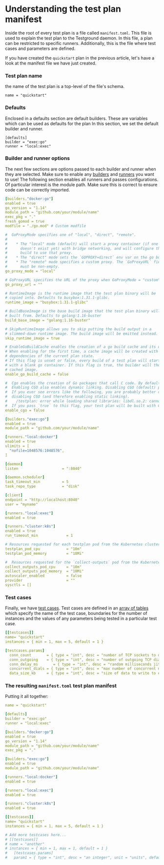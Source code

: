 # Understanding the test plan manifest

Inside the root of every test plan is a file called `manifest.toml`.  This file is used to explain the test plan to the Testground daemon. In this file,  a plan can be restricted to specific runners. Additionally, this is the file where test cases and parameters are defined.

If you have created the `quickstart` plan in the previous article, let's have a look at the manifest file we have just created.

### Test plan name

the name of the test plan is a top-level of the file's schema. 

```text
name = "quickstart"
```

### Defaults

Enclosed in a defaults section are default builders. These are variables which can be used as defaults for the plan In this section, we set the default builder and runner.

```text
[defaults]
builder = "exec:go"
runner = "local:exec"
```

### Builder and runner options

The next few sections are options passed to each builder and runner when they are selected. Make sure to enable any [builders](../concepts-and-architecture/builders-1.md#supported-builders) and [runners](../concepts-and-architecture/runners.md#supported-runners) you want to use! The following section enables all runners and passes configurations. Of particular interest is the module path. Make sure this is correct to ensure code can be correctly imported.

```yaml
[builders."docker:go"]
enabled = true
go_version = "1.14"
module_path = "github.com/your/module/name"
exec_pkg = "."
fresh_gomod = true
modfile = "./go.mod" # Custom modfile

#  GoProxyMode specifies one of "local", "direct", "remote".
# 
#    * The "local" mode (default) will start a proxy container (if one
#      doesn't exist yet) with bridge networking, and will configure the
#      build to use that proxy.
#    * The "direct" mode sets the `GOPROXY=direct` env var on the go build.
#    * The "remote" mode specifies a custom proxy. The `GoProxyURL` field
#      must be non-empty.
go_proxy_mode = "local"

# GoProxyURL specifies the URL of the proxy when GoProxyMode = "custom".
go_proxy_url = ""

# RuntimeImage is the runtime image that the test plan binary will be
# copied into. Defaults to busybox:1.31.1-glibc.
runtime_image = "busybox:1.31.1-glibc"

# BuildBaseImage is the base build image that the test plan binary will be
# built from. Defaults to golang:1.16-buster
build_base_image = "golang:1.16-buster"

# SkipRuntimeImage allows you to skip putting the build output in a
# slimmed-down runtime image. The build image will be emitted instead.
skip_runtime_image = true

# EnableGoBuildCache enables the creation of a go build cache and its usage.
# When enabling for the first time, a cache image will be created with the
# dependencies of the current plan state.
# If this flag is unset or false, every build of a test plan will start
# with a blank go container. If this flag is true, the builder will the last
# cached image.
enable_go_build_cache = false

#  Cgo enables the creation of Go packages that call C code. By default it is disabled.
#  Enabling CGO also enables dynamic linking. Disabling CGO (default) produces statically  linked binaries.
#  If you ever see errors like the following, you are probably better off
#  disabling CGO (and therefore enabling static linking).
#    /testplan: error while loading shared libraries: libdl.so.2: cannot open shared object file: No such file or directory
#  If you pass `true` to this flag, your test plan will be built with CGO_ENABLED=1
enable_cgo = false

[builders."exec:go"]
enabled = true
module_path = "github.com/your/module/name"

[runners."local:docker"]
enabled = true
ulimits = [
  "nofile=1048576:1048576",
]

[daemon]
listen                    = ":8040"

[daemon.scheduler]
task_timeout_min          = 5
task_repo_type            = "disk"

[client]
endpoint = "http://localhost:8040"
user = "myname"

[runners."local:exec"]
enabled = true

[runners."cluster:k8s"]
enabled = true
run_timeout_min             = 1

# Resources requested for each testplan pod from the Kubernetes cluster
testplan_pod_cpu            = "10m"
testplan_pod_memory         = "10Mi"

#  Resources requested for the `collect-outputs` pod from the Kubernetes cluster
collect_outputs_pod_cpu     = "10m"
collect_outputs_pod_memory  = "10Mi"
autoscaler_enabled          = false
provider                    = ""
sysctls = []

```

### Test cases

Finally, we have [test cases](../concepts-and-architecture/test-structure.md#test-cases). Test cases are defined in an [array of tables](https://github.com/toml-lang/toml#array-of-tables) which specify the name of the test case, boundaries for the number of instances and the values of any parameters being tested in a particular test case.

```yaml
[[testcases]]
name= "quickstart"
instances = { min = 1, max = 5, default = 1 }

[testcases.params]
  conn_count       = { type = "int", desc = "number of TCP sockets to open" default = 5 }
  conn_outgoing    = { type = "int", desc = "number of outgoing TCP dials", default = 5 }
  conn_delay_ms       = { type = "int", desc = "random milliseconds jitter before TCP dial", default = 30000 }
  concurrent_dials = { type = "int", desc = "max number of concurrent net.Dial calls", default = 10 }
  data_size_kb     = { type = "int", desc = "size of data to write to each TCP connection", default = 128 }
```

### The resulting `manifest.toml`  test plan manifest

Putting it all together:

```yaml
name = "quickstart"

[defaults]
builder = "exec:go"
runner = "local:exec"

[builders."docker:go"]
enabled = true
go_version = "1.14"
module_path = "github.com/your/module/name"
exec_pkg = "."

[builders."exec:go"]
enabled = true
module_path = "github.com/your/module/name"

[runners."local:docker"]
enabled = true

[runners."local:exec"]
enabled = true

[runners."cluster:k8s"]
enabled = true

[[testcases]]
name= "quickstart"
instances = { min = 1, max = 5, default = 1 }

# Add more testcases here...
# [[testcases]]
# name = "another"
# instances = { min = 1, max = 1, default = 1 }
#   [testcases.params]
#   param1 = { type = "int", desc = "an integer", unit = "units", default = 3 }

```



